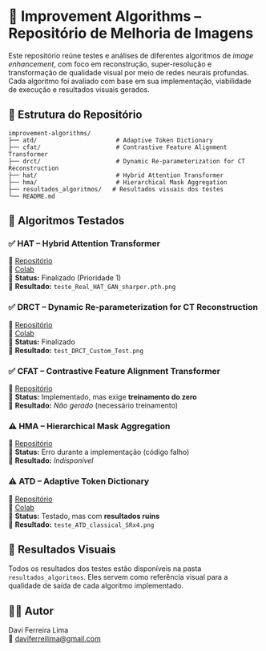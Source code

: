 # 🧠 Improvement Algorithms – Repositório de Melhoria de Imagens

Este repositório reúne testes e análises de diferentes algoritmos de *image enhancement*, com foco em reconstrução, super-resolução e transformação de qualidade visual por meio de redes neurais profundas. Cada algoritmo foi avaliado com base em sua implementação, viabilidade de execução e resultados visuais gerados.

## 📂 Estrutura do Repositório

```
improvement-algorithms/
├── atd/                      # Adaptive Token Dictionary
├── cfat/                     # Contrastive Feature Alignment Transformer
├── drct/                     # Dynamic Re-parameterization for CT Reconstruction
├── hat/                      # Hybrid Attention Transformer
├── hma/                      # Hierarchical Mask Aggregation
├── resultados_algoritmos/   # Resultados visuais dos testes
└── README.md
```

## 🧪 Algoritmos Testados

### ✅ HAT – Hybrid Attention Transformer
🔗 [Repositório](https://github.com/xpixelgroup/hat)  
📓 [Colab](https://colab.research.google.com/drive/1yIirY7Rx6C9FRFos0fIdBwiP2S51fJ9b?usp=sharing)  
📌 **Status:** Finalizado (Prioridade 1)  
📸 **Resultado:** `teste_Real_HAT_GAN_sharper.pth.png`

### ✅ DRCT – Dynamic Re-parameterization for CT Reconstruction
🔗 [Repositório](https://github.com/ming053l/DRCT)  
📓 [Colab](https://colab.research.google.com/drive/1YLJad9Clt90K5-HByIEiPaUfJ8heQXAU?usp=sharing)  
📌 **Status:** Finalizado  
📸 **Resultado:** `test_DRCT_Custom_Test.png`

### ✅ CFAT – Contrastive Feature Alignment Transformer
🔗 [Repositório](https://github.com/rayabhisek123/cfat)  
📌 **Status:** Implementado, mas exige **treinamento do zero**  
📸 **Resultado:** *Não gerado* (necessário treinamento)

### ⚠️ HMA – Hierarchical Mask Aggregation
🔗 [Repositório](https://github.com/korouuuuu/hma)  
📌 **Status:** Erro durante a implementação (código falho)  
📸 **Resultado:** *Indisponível*

### ⚠️ ATD – Adaptive Token Dictionary
🔗 [Repositório](https://github.com/labshuhanggu/adaptive-token-dictionary)  
📓 [Colab](https://colab.research.google.com/drive/1vztQwy5UKTCPYK5zUJ92z0sBkxzJHKXD?usp=sharing)  
📌 **Status:** Testado, mas com **resultados ruins**  
📸 **Resultado:** `teste_ATD_classical_SRx4.png`

## 📁 Resultados Visuais

Todos os resultados dos testes estão disponíveis na pasta `resultados_algoritmos`. Eles servem como referência visual para a qualidade de saída de cada algoritmo implementado.

## 👨‍💻 Autor

Davi Ferreira Lima  
📧 daviferreilima@gmail.com
